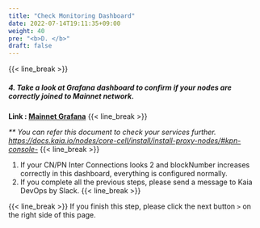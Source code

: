 ```yaml
---
title: "Check Monitoring Dashboard"
date: 2022-07-14T19:11:35+09:00
weight: 40
pre: "<b>D. </b>"
draft: false
---
```


{{< line_break >}}
##### 4. Take a look at Grafana dashboard to confirm if your nodes are correctly joined to Mainnet network.

**Link : [Mainnet Grafana](http://node.kaia.io:3000/d/tc1SOM4Zz/dashboardcco?orgId=1&from=now-5m&to=now)**
{{< line_break >}}

_** You can refer this document to check your services further._   
_https://docs.kaia.io/nodes/core-cell/install/install-proxy-nodes/#kpn-console-_
{{< line_break >}}

1. If your CN/PN Inter Connections looks 2 and blockNumber increases correctly in this dashboard, everything is configured normally.  
2. If you complete all the previous steps, please send a message to Kaia DevOps by Slack.
{{< line_break >}}


{{< line_break >}}
If you finish this step, please click the next button ```>``` on the right side of this page.
